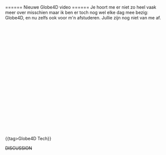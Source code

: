 ====== Nieuwe Globe4D video ======
Je hoort me er niet zo heel vaak meer over misschien maar ik ben er toch nog wel elke dag mee bezig: Globe4D, en nu zelfs ook voor m'n afstuderen. Jullie zijn nog niet van me af.

<html><object width="425" height="344"><param name="movie" value="http://www.youtube.com/v/hN_oLwe75C0&hl=nl&fs=1"></param><param name="allowFullScreen" value="true"></param><param name="allowscriptaccess" value="always"></param><embed src="http://www.youtube.com/v/hN_oLwe75C0&hl=nl&fs=1" type="application/x-shockwave-flash" allowscriptaccess="always" allowfullscreen="true" width="425" height="344"></embed></object></html>

{{tag>Globe4D Tech}}


~~DISCUSSION~~
